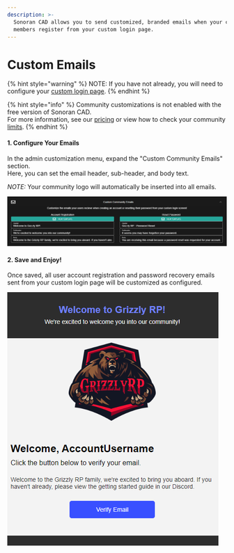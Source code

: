 ```yaml
---
description: >-
  Sonoran CAD allows you to send customized, branded emails when your community
  members register from your custom login page.
---
```


# Custom Emails

{% hint style="warning" %}
NOTE: If you have not already, you will need to configure your [custom login page](custom-login-page.md).
{% endhint %}

{% hint style="info" %}
Community customizations is not enabled with the free version of Sonoran CAD.  
For more information, see our [pricing](https://sonorancad.com/app/#/pricing) or view how to check your community [limits](../getting-started/view-your-limits.md).
{% endhint %}

#### 1. Configure Your Emails

In the admin customization menu, expand the "Custom Community Emails" section.  
Here, you can set the email header, sub-header, and body text.  
  
_NOTE:_ Your community logo will automatically be inserted into all emails.

![The email customization panel allows you to enter your own text](../../.gitbook/assets/emailconfig.png)

#### 2. Save and Enjoy!

Once saved, all user account registration and password recovery emails sent from your custom login page will be customized as configured.

![Custom emails are sent to users as configured](../../.gitbook/assets/emailexample.png)



